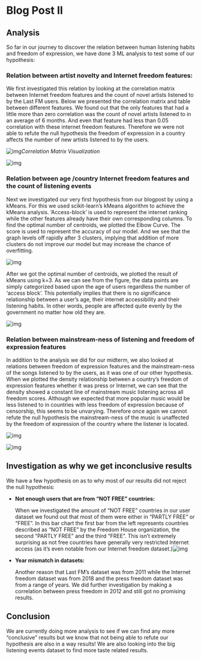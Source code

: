 # Blog Post II

## Analysis
So far in our journey to discover the relation between human listening habits and freedom of expression, we have done 3 ML analysis to test some of our hypothesis:

### **Relation between artist novelty and Internet freedom features:** 

We first investigated this relation by looking at the correlation matrix between Internet freedom features and the count of novel artists listened to by the Last FM users.  Below we presented the correlation matrix and table between different features. We found out that the only features that had a little more than zero correlation was the count of novel artists listened to in an average of 6 months. And even that feature had less than 0.05 correlation with these internet freedom features. Therefore we were not able to refute the null hypothesis the freedom of expression in a country affects the number of new artists listened to by the users.

![img](https://lh4.googleusercontent.com/7Zw2aIk1t1sGbRSyYyiuwPKx1sXVT-TgP2y1fhIbGr3ula3V9z4lri5dr-9uisbbPX0zzH-jyL-6hvxSEfu_QK7WChdoD5xU-2BMRptH8nh1hF_lAfxBl88u9QKrTz7OfKFWpUL7)*Correlation Matrix Visualization*

![img](https://lh6.googleusercontent.com/MmuLx5UCitbWDPCh1Z0otHTRFTtzGHNDu6kdn04AejEnVk-GeUmxstyqMwyysbZXa9f-Fipp-_EW9YbtDeJJhljxKv_5MSqsMtfYuWgiPeQRslWzjoucqXrxz_zo4oiQaL2G-GGT)

### **Relation between age /country Internet freedom features and the count of listening events**

Next we investigated our very first hypothesis from our blogpost by using a kMeans. For this we used scikit-learn’s kMeans algorithm to achieve the kMeans analysis. ‘Access-block’ is used to represent the internet ranking while the other features already have  their own corresponding columns. To find the optimal number of centroids, we plotted the Elbow Curve. The score is used to represent the accuracy of our model. And we see that the graph levels off rapidly after 3 clusters, implying that addition of more clusters do not improve our model but may increase the chance of overfitting.

![img](https://lh6.googleusercontent.com/3KeqISU4YlScxNkA9DPnZeMLF4ssHH63RbFS-nLFiuw9DTHACTwABNDKJIX7clKmQMfYvK1TBQ4SJqbQnBBE_oMU2Df1FvMxas7pq_b7pPlrY8i6TOzhnWP448B6JcEbMrXxpFaO)

After we got the optimal number of centroids, we plotted the result of kMeans using k=3. As we can see from the figure, the data points are simply categorized based upon the age of users regardless the number of ‘access block’. This potentially implies that there is no significance relationship between a user’s age, their internet accessibility and their listening habits. In other words, people are affected quite evenly by the government no matter how old they are. 

![img](https://lh4.googleusercontent.com/cB4oPfckDIhfxgMJ2PogQ-M8lYnyydxYY9cl9Wsp4Y0oFLG6PNQvhykgl1rTiWpPWfsDnEAbUE6A7riN7z-HqAG8tWawAGX3xxDA14HrgCmPMRBxcfT-O9gH83vQ9KY0_lGflytn)

### **Relation between mainstream-ness of listening and freedom of expression features**

In addition to the analysis we did for our midterm, we also looked at relations between freedom of expression features and the mainstream-ness of the songs listened to by the users, as it was one of our other hypothesis. When we plotted the density relationship between a country’s freedom of expression features whether it was press or Internet,  we can see that the density showed a constant line of mainstream music listening across all freedom scores. Although we expected that more popular music would be less listened to in countries with less freedom of expression because of censorship, this seems to be unvarying. Therefore once again we cannot refute the null hypothesis the mainstream-ness of the music is unaffected by the freedom of expression of the country where the listener is located.

![img](https://lh6.googleusercontent.com/wCQZSaRqSaUBmLqKo9mxWBjO5jKSVgYf8bYl_-2tRbPVWII1KihYjxfS7gwp47JYQkC5lMelnHUfYC9xmjStLgUTQLJM2KWm7felC3K-Zka47lxJkqzdgkRDsAFk_BIg1a7EDriu)

![img](https://lh6.googleusercontent.com/F8FDh6cv1fHK__tHiztbGn0MPUCC65JyWFQOIRGkSVODV1Wx4HFwP6NHLJ04NNp2B8dYZPKH_KLZpm4Xg5ssap9PZ28zkoud5pnNs9BONJJQWoUptNaCKK6HhDpMFcPgAC4-xIXg)

## Investigation as why we get inconclusive results

We have a few hypothesis on as to why most of our results did not reject the null hypothesis:

- **Not enough users that are from “NOT FREE” countries:**  

  When we investigated the amount of “NOT FREE” countries in our user dataset we found out that most of them were either in “PARTLY FREE” or “FREE”. In this bar chart the first bar from the left represents countries described as “NOT FREE” by the Freedom House organization, the second “PARTLY FREE” and the third “FREE”. This isn’t extremely surprising as not free countries have generally very restricted Internet access (as it’s even notable from our Internet freedom dataset.)![img](https://lh6.googleusercontent.com/c8sHJgqjA2ACI-mMFNIcAdhKme5hvQYW6m_KYHeVR9Hpk0u9ce2dkdj1NQdVaTadj8Q2KyLYcS9j5DMrKqzIPtcsXZt742v9upr_pooaMHBP60C71WI5qtF4TPTRKq8dkHrOB5hJ)

- **Year mismatch in datasets:**

  Another reason that Last FM’s dataset was from 2011 while the Internet freedom dataset was from 2018 and the press freedom dataset was from a range of years. We did further investigation by making a correlation between press freedom in 2012 and still got no promising results.

## Conclusion

We are currently doing more analysis to see if we can find any more “conclusive” results but we know that not being able to refute our hypothesis are also in a way results! We are also looking into the big listening events dataset to find more taste related results.